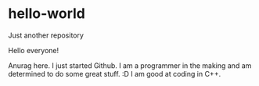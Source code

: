 # hello-world
Just another repository


Hello everyone!

Anurag here. I just started Github. I am a programmer in the making and am determined to do some great stuff. :D I am good at coding in C++.
